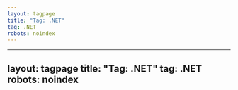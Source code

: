 ```yaml
---
layout: tagpage
title: "Tag: .NET"
tag: .NET
robots: noindex
---
```

---
layout: tagpage
title: "Tag: .NET"
tag: .NET
robots: noindex
---
